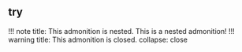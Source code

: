 ## try

!!! note
    title: This admonition is nested.
    This is a nested admonition!
    !!! warning
        title: This admonition is closed.
        collapse: close

